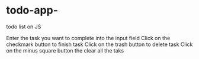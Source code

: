 # todo-app-
todo list on JS

Enter the task you want to complete into the input field
Click on the checkmark button to finish task
Click on the trash button to delete task
Click on the minus square button the clear all the taks
